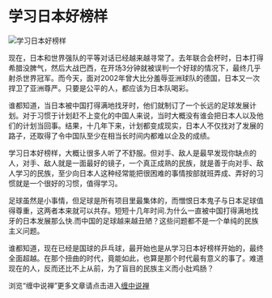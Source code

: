 学习日本好榜样
====





![学习日本好榜样](http://simg.sinajs.cn/blog7style/images/common/sg_trans.gif)




现在，日本和世界强队的平等对话已经越来越寻常了。去年联合会杯时，日本打得希腊没脾气，然后大战巴西，在开场3分钟就被误判一个好球的情况下，最终几乎射杀世界冠军。而今天，面对2002年曾大比分羞辱亚洲球队的德国，日本又一次捍卫了亚洲尊严。只要是公平的人，都应该为日本队喝彩。


谁都知道，当日本被中国打得满地找牙时，他们就制订了一个长远的足球发展计划。对于习惯于计划赶不上变化的中国人来说，当时大概没有谁会把日本人以及他们的计划当回事。结果，十几年下来，计划都变成现实，日本人不仅找对了发展的路子，还取得了令中国队至少在相当长时间内都难以企及的成绩。

学习日本好榜样，大概让很多人听了不舒服。但对手、敌人是最早发现你缺点的人，对手、敌人就是一面最好的镜子，一个真正成熟的民族，就是善于向对手、敌人学习的民族，至少向日本人这种经常能把很困难的事情按部就班弄成、弄好的习惯就是一个很好的习惯，值得学习。

足球虽然是小事情，但足球是所有项目里最集体的，而憎恨日本鬼子与日本足球值得尊重，这两者本来就可以共存。短短十几年时间.为什么一直被中国打得满地找牙的日本发展那么快.而中国的足球越来越丑陋？这些问题都不是一个单纯的民族主义问题。

谁都知道，现在已经是国球的乒乓球，最开始也是从学习日本好榜样开始的，最终全面超越。在那个扭曲的时代，竟能如此，也算是那个时代最有意义的事了。难道现在的人，反而还比不上从前，为了盲目的民族主义而小肚鸡肠？

浏览“缠中说禅”更多文章请点击进入[缠中说禅](http://blog.sina.com.cn/m/chzhshch)
